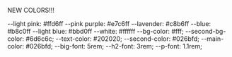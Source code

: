 NEW COLORS!!!

--light pink: #ffd6ff
--pink purple: #e7c6ff
--lavender: #c8b6ff
--blue: #b8c0ff
--light blue: #bbd0ff
--white: #ffffff
--bg-color: #fff;
--second-bg-color: #6d6c6c;
    --text-color: #202020;
    --second-color: #026bfd;
    --main-color: #026bfd;
    --big-font: 5rem;
    --h2-font: 3rem;
    --p-font: 1.1rem;